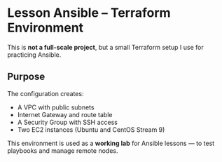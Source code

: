 # Lesson Ansible – Terraform Environment

This is **not a full-scale project**, but a small Terraform setup I use for practicing Ansible.

## Purpose

The configuration creates:
- A VPC with public subnets
- Internet Gateway and route table
- A Security Group with SSH access
- Two EC2 instances (Ubuntu and CentOS Stream 9)

This environment is used as a **working lab** for Ansible lessons — to test playbooks and manage remote nodes.
